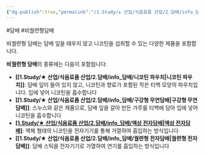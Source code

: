 ```yaml
---
{"dg-publish":true,"permalink":"/1.Study/★ 산업/식음료픔 산업/2.담배/info_담배/비궐련형 담배/","created":"2024-11-20T21:02:28.225+09:00","updated":"2025-06-03T20:07:20.281+09:00"}
---
```


#담배 #비궐련형담배


비궐련형 담배는 담배 잎을 태우지 않고 니코틴을 섭취할 수 있는 다양한 제품을 포함합니다.

**비궐련형 담배**의 종류에는 다음이 포함됩니다:

- **[[1.Study/★ 산업/식음료픔 산업/2.담배/info_담배/니코틴 파우치\|니코틴 파우치]]**: 담배 잎이 들어 있지 않고, 니코틴과 향료가 포함된 작은 티백 모양의 파우치입니다. 입에 넣어 니코틴을 흡수합니다
- **[[1.Study/★ 산업/식음료픔 산업/2.담배/info_담배/구강형 무연담배\|구강형 무연담배]]**: 스누스와 같은 제품으로, 담배 잎을 갈아 만든 가루를 티백에 담아 입에 넣어 니코틴을 흡수합니다
- **[[1.Study/★ 산업/식음료픔 산업/2.담배/info_담배/액상 전자담배\|액상 전자담배]]([[Vape\|Vape]])**: 액체 형태의 니코틴을 전자기기를 통해 가열하여 흡입하는 방식입니다
- **[[1.Study/★ 산업/식음료픔 산업/2.담배/info_담배/궐련형 전자담배\|궐련형 전자담배]]**: 담배 스틱을 전자기기로 가열하여 연기를 흡입하는 방식입니다